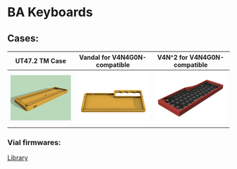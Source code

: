 # BA Keyboards

## Cases:

| UT47.2 TM Case | Vandal for V4N4G0N-compatible | V4N^2 for V4N4G0N-compatible |
| --- | --- | --- |
| [![UT47.2 TM Case](assets/tmcase-rgb-lp.png)](https://github.com/ba-keyboards/ut47.2-cases) | [![Vandal](assets/Vandal-top-angled.png)](https://github.com/ba-keyboards/Vandal) | [![V4N^2](assets/V4N2v1.png)](https://github.com/ba-keyboards/V4N-2) |


### Vial firmwares:

[Library](https://github.com/ba-keyboards/vial-firmwares)
